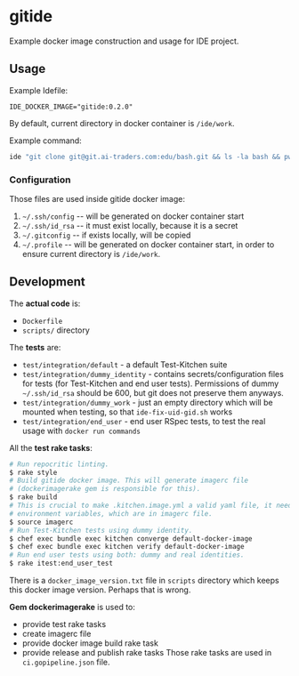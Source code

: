 # gitide

Example docker image construction and usage for IDE project.

## Usage
Example Idefile:
```
IDE_DOCKER_IMAGE="gitide:0.2.0"
```

By default, current directory in docker container is `/ide/work`.

Example command:
```bash
ide "git clone git@git.ai-traders.com:edu/bash.git && ls -la bash && pwd"
```

### Configuration
Those files are used inside gitide docker image:
1. `~/.ssh/config` -- will be generated on docker container start
2. `~/.ssh/id_rsa` -- it must exist locally, because it is a secret
2. `~/.gitconfig` -- if exists locally, will be copied
3. `~/.profile` -- will be generated on docker container start, in
   order to ensure current directory is `/ide/work`.

## Development
The **actual code** is:
 * `Dockerfile`
 * `scripts/` directory

The **tests** are:
 * `test/integration/default` - a default Test-Kitchen suite
 * `test/integration/dummy_identity` - contains secrets/configuration files
    for tests (for Test-Kitchen and end user tests). Permissions of
    dummy `~/.ssh/id_rsa` should be 600, but git does not preserve them anyways.
 * `test/integration/dummy_work` - just an empty directory which will be mounted
    when testing, so that `ide-fix-uid-gid.sh` works
 * `test/integration/end_user` - end user RSpec tests, to test the real usage
 with `docker run commands`

All the **test rake tasks**:
```bash
# Run repocritic linting.
$ rake style
# Build gitide docker image. This will generate imagerc file
# (dockerimagerake gem is responsible for this).
$ rake build
# This is crucial to make .kitchen.image.yml a valid yaml file, it needs some
# environment variables, which are in imagerc file.
$ source imagerc
# Run Test-Kitchen tests using dummy identity.
$ chef exec bundle exec kitchen converge default-docker-image
$ chef exec bundle exec kitchen verify default-docker-image
# Run end user tests using both: dummy and real identities.
$ rake itest:end_user_test
```

There is a `docker_image_version.txt` file in `scripts` directory which keeps
 this docker image version. Perhaps that is wrong.

**Gem dockerimagerake** is used to:
 * provide test rake tasks
 * create imagerc file
 * provide docker image build rake task
 * provide release and publish rake tasks
Those rake tasks are used in `ci.gopipeline.json` file.
